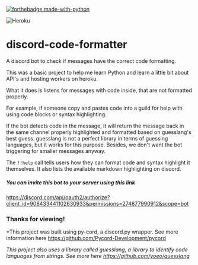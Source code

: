 [![forthebadge made-with-python](http://ForTheBadge.com/images/badges/made-with-python.svg)](https://www.python.org/)

![Heroku](http://heroku-badge.herokuapp.com/?app=heroku-badge&root=bot.py)


# discord-code-formatter
A discord bot to check if messages have the correct code formatting. 

This was a basic project to help me learn Python and learn a little bit about API's and hosting workers on heroku.

What it does is listens for messages with code inside, that are not formatted properly. 

For example, if someone copy and pastes code into a guild for help with using code blocks or syntax highlighting.

If the bot detects code in the message, it will return the message back in the same channel properly highlighted and formatted based on guesslang's best guess.
guesslang is not a perfect library in terms of guessing languages, but it works for this purpose. Besides, we don't want the bot triggering for smaller messages anyway.

The `!!help` call tells users how they can format code and syntax highlight it themselves. It also lists the available markdown highlighting on discord.

##### You can invite this bot to your server using this link 
https://discord.com/api/oauth2/authorize?client_id=908433441102630933&permissions=274877990912&scope=bot

### Thanks for viewing! 

*This project was built using py-cord, a discord.py wrapper. See more information here https://github.com/Pycord-Development/pycord

*This project also uses a library called guesslang, a library to identify code languages from strings. See more here https://github.com/yoeo/guesslang*
